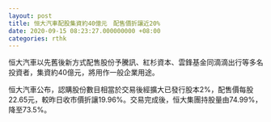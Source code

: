```yaml
---
layout: post
title: 恒大汽車配股集資約40億元　配售價折讓近20%
date: 2020-09-15 08:23:27.000000000 +08:00
categories: rthk
---
```


恒大汽車以先舊後新方式配售股份予騰訊、紅杉資本、雲鋒基金同滴滴出行等多名投資者，集資約40億元，將用作一般企業用途。

恒大汽車公布，認購股份數目相當於交易後經擴大已發行股本2%，配售價每股22.65元，較昨日收市價折讓19.96%。交易完成後，恒大集團持股量由74.99%，降至73.5%。
